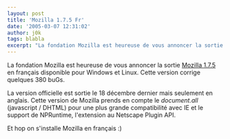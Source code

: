 ```yaml
---
layout: post
title: 'Mozilla 1.7.5 Fr'
date: '2005-03-07 12:31:02'
author: j0k
tags: blabla
excerpt: "La fondation Mozilla est heureuse de vous annoncer la sortie [Mozilla 1.7.5](http://frenchmozilla.sourceforge.net/install/) en français disponible pour Windows et Linux.   Cette version corrige quelques 380 buGs.  \n  \nLa version officielle est sortie le 18 décembre dernier mais seulement en anglais.   Cette version de Mozilla prends en      …"
---
```



La fondation Mozilla est heureuse de vous annoncer la sortie [Mozilla 1.7.5](http://frenchmozilla.sourceforge.net/install/) en français disponible pour Windows et Linux.   Cette version corrige quelques 380 buGs.

La version officielle est sortie le 18 décembre dernier mais seulement en anglais.   Cette version de Mozilla prends en compte le *document.all* (javascript / DHTML) pour une plus grande compatibilité avec IE et le support de NPRuntime, l'extension au Netscape Plugin API.

Et hop on s'installe Mozilla en français :)
